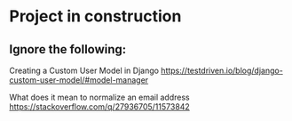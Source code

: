 # Project in construction

## Ignore the following:
Creating a Custom User Model in Django
https://testdriven.io/blog/django-custom-user-model/#model-manager

What does it mean to normalize an email address
https://stackoverflow.com/q/27936705/11573842